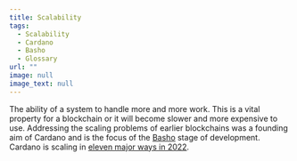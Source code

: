 ```yaml
---
title: Scalability
tags:
  - Scalability
  - Cardano
  - Basho
  - Glossary
url: ""
image: null
image_text: null
---
```


The ability of a system to handle more and more work. This is a vital property for a blockchain or it will become slower and more expensive to use. Addressing the scaling problems of earlier blockchains was a founding aim of Cardano and is the focus of the [Basho](https://www.essentialcardano.io/glossary/basho) stage of development. Cardano is scaling in [eleven major ways in 2022](https://iohk.io/en/blog/posts/2022/01/14/how-we-re-scaling-cardano-in-2022/).
